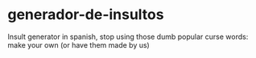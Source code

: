 # generador-de-insultos
Insult generator in spanish, stop using those dumb popular curse words: make your own (or have them made by us)
